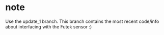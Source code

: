 # note

Use the update_1 branch. This branch contains the most recent code/info about interfacing with the Futek sensor :) 
